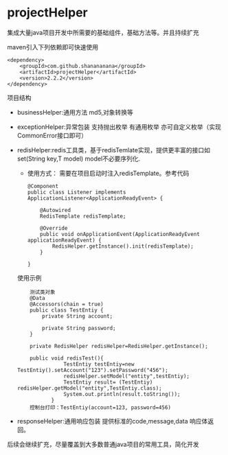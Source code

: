 # projectHelper
集成大量java项目开发中所需要的基础组件，基础方法等。并且持续扩充

maven引入下列依赖即可快速使用

    <dependency>
        <groupId>com.github.shanananana</groupId>
        <artifactId>projectHelper</artifactId>
        <version>2.2.2</version>
    </dependency>
    
项目结构

 - businessHelper:通用方法 md5,对象转换等
 
 - exceptionHelper:异常包装 支持抛出枚举 有通用枚举 亦可自定义枚举（实现CommonError接口即可）   

 - redisHelper:redis工具类，基于redisTemlate实现，提供更丰富的接口如set(String key,T model) model不必要序列化.
           
      - 使用方式： 需要在项目启动时注入redisTemplate。参考代码
    
            @Component
            public class Listener implements ApplicationListener<ApplicationReadyEvent> {
            
                @Autowired
                RedisTemplate redisTemplate;
            
                @Override
                public void onApplicationEvent(ApplicationReadyEvent applicationReadyEvent) {
                    RedisHelper.getInstance().init(redisTemplate);
                }
            
            }

      使用示例
           
           测试类对象
           @Data
           @Accessors(chain = true)
           public class TestEntiy {
               private String account;
           
               private String password;
           }
           
           private RedisHelper redisHelper=RedisHelper.getInstance();
           
           public void redisTest(){
                      TestEntiy testEntiy=new TestEntiy().setAccount("123").setPassword("456");
                      redisHelper.setModel("entity",testEntiy);
                      TestEntiy result= (TestEntiy) redisHelper.getModel("entity",TestEntiy.class);
                      System.out.println(result.toString());
                  }
           控制台打印：TestEntiy(account=123, password=456)
 
 - responseHelper:通用响应包装 提供标准的code,message,data 响应体返回。
 
 后续会继续扩充，尽量覆盖到大多数普通java项目的常用工具，简化开发